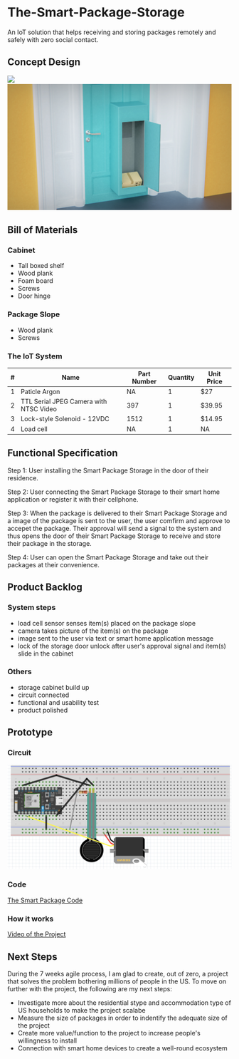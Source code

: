 # The-Smart-Package-Storage
An IoT solution that helps receiving and storing packages remotely and safely with zero social contact.

## Concept Design
![](Images/Design1.png)
![](Images/Design2.jpg)

## Bill of Materials
### Cabinet
- Tall boxed shelf
- Wood plank
- Foam board
- Screws
- Door hinge

### Package Slope
- Wood plank
- Screws

### The IoT System

|  # |     Name     |Part Number| Quantity | Unit Price |
|----|--------------|-----------|----------|---|
|1   |Paticle Argon                          | NA           |1|        $27|
|2   |TTL Serial JPEG Camera with NTSC Video | 397          |1|     $39.95|
|3   |Lock-style Solenoid - 12VDC            | 1512         |1|     $14.95|
|4   |Load cell                              | NA           |1|         NA|


## Functional Specification

Step 1: User installing the Smart Package Storage in the door of their residence. 

Step 2: User connecting the Smart Package Storage to their smart home application or register it with their cellphone. 

Step 3: When the package is delivered to their Smart Package Storage and a image of the package is sent to the user, the user comfirm and approve to accepet the package. Their approval will send a signal to the system and thus opens the door of their Smart Package Storage to receive and store their package in the storage. 

Step 4: User can open the Smart Package Storage and take out their packages at their convenience. 


## Product Backlog
### System steps
- load cell sensor senses item(s) placed on the package slope
- camera takes picture of the item(s) on the package
- image sent to the user via text or smart home application message
- lock of the storage door unlock after user's approval signal and item(s) slide in the cabinet

### Others
- storage cabinet build up
- circuit connected
- functional and usability test
- product polished

## Prototype
### Circuit
![](Images/Circuit.png)

### Code
[The Smart Package Code](The-Smart-Package-Storage/smartpackagestorage.ino)

### How it works
[Video of the Project](https://youtu.be/ta2-8CUAebI)

## Next Steps
During the 7 weeks agile process, I am glad to create, out of zero, a project that solves the problem bothering millions of people in the US. To move on further with the project, the following are my next steps:
- Investigate more about the residential stype and accommodation type of US households to make the project scalabe
- Measure the size of packages in order to indentify the adequate size of the project
- Create more value/function to the project to increase people's willingness to install
- Connection with smart home devices to create a well-round ecosystem
